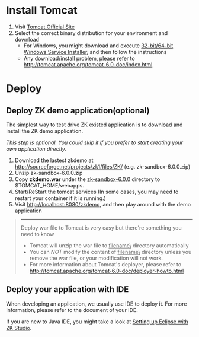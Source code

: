 # Install Tomcat

1.  Visit [Tomcat Official Site](http://tomcat.apache.org/)
2.  Select the correct binary distribution for your environment and
    download
    - For Windows, you might download and execute [32-bit/64-bit Windows Service Installer](http://apache.stu.edu.tw//tomcat/tomcat-6/v6.0.29/bin/apache-tomcat-6.0.29.exe),
      and then follow the instructions
    - Any download/install problem, please refer to
      <http://tomcat.apache.org/tomcat-6.0-doc/index.html>

# Deploy

## Deploy ZK demo application(optional)

The simplest way to test drive ZK existed application is to download and
install the ZK demo application.

*This step is optional. You could skip it if you prefer to start
creating your own application directly.*

1.  Download the lastest zkdemo at
    <http://sourceforge.net/projects/zk1/files/ZK/> (e.g.
    zk-sandbox-6.0.0.zip)
2.  Unzip zk-sandbox-6.0.0.zip
3.  Copy **zkdemo.war** under the <u>zk-sandbox-6.0.0</u> directory to
    \$TOMCAT_HOME/webapps.
4.  Start/ReStart the tomcat services (In some cases, you may need to
    restart your container if it is running.)
5.  Visit <http://localhost:8080/zkdemo>, and then play around with the
    demo application

> ------------------------------------------------------------------------
>
> Deploy war file to Tomcat is very easy but there're something you need
> to know
>
> - Tomcat will unzip the war file to <u>filename\\</u> directory
>   automatically
> - You can *NOT* modify the content of <u>filename\\</u> directory
>   unless you remove the war file, or your modification will not work.
> - For more information about Tomcat's deployer, please refer to
>   <http://tomcat.apache.org/tomcat-6.0-doc/deployer-howto.html>

## Deploy your application with IDE

When developing an application, we usually use IDE to deploy it. For
more information, please refer to the document of your IDE.

If you are new to Java IDE, you might take a look at [Setting up Eclipse with ZK Studio](Setting_up_IDE/Eclipse_with_ZK_Studio).



